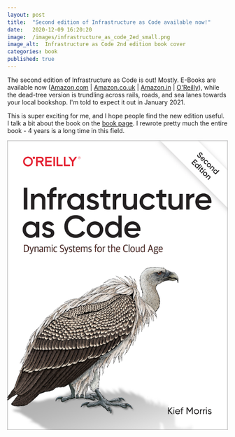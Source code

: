 ```yaml
---
layout: post
title:  "Second edition of Infrastructure as Code available now!"
date:   2020-12-09 16:20:20
image:  /images/infrastructure_as_code_2ed_small.png
image_alt:  Infrastructure as Code 2nd edition book cover
categories: book
published: true
---
```


The second edition of Infrastructure as Code is out! Mostly. E-Books are available now
([Amazon.com](https://www.amazon.com/Infrastructure-Code-Dynamic-Systems-Cloud-ebook/dp/B08Q35FM4B/?tag=kiefcom07-20) |
[Amazon.co.uk](https://www.amazon.co.uk/Infrastructure-Code-Dynamic-Systems-Cloud-ebook/dp/B08Q35FM4B?tag=kiefcom07-20) |
[Amazon.in](https://www.amazon.in/Infrastructure-Code-Dynamic-Systems-Cloud-ebook/dp/B08Q35FM4B/?tag=kiefcom07-20) |
[O'Reilly](https://www.oreilly.com/library/view/infrastructure-as-code/9781098114664/)), while the dead-tree version is trundling across rails, roads, and sea lanes towards your local bookshop. I'm told to expect it out in January 2021.

This is super exciting for me, and I hope people find the new edition useful. I talk a bit about the book on the [book page](/book/). I rewrote pretty much the entire book - 4 years is a long time in this field.

![Cover of Infrastructure as Code 2nd edition](/images/infrastructure_as_code_2ed_small.png)
